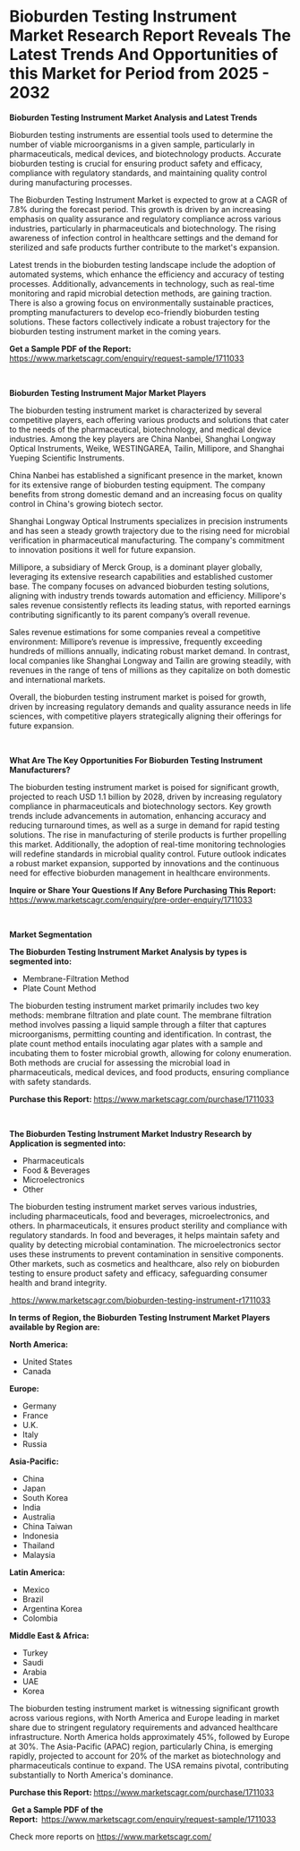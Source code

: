 <p><h1>Bioburden Testing Instrument Market Research Report Reveals The Latest Trends And Opportunities of this Market for Period from 2025 - 2032</h1></p><p><strong>Bioburden Testing Instrument Market Analysis and Latest Trends</strong></p>
<p><p>Bioburden testing instruments are essential tools used to determine the number of viable microorganisms in a given sample, particularly in pharmaceuticals, medical devices, and biotechnology products. Accurate bioburden testing is crucial for ensuring product safety and efficacy, compliance with regulatory standards, and maintaining quality control during manufacturing processes.</p><p>The Bioburden Testing Instrument Market is expected to grow at a CAGR of 7.8% during the forecast period. This growth is driven by an increasing emphasis on quality assurance and regulatory compliance across various industries, particularly in pharmaceuticals and biotechnology. The rising awareness of infection control in healthcare settings and the demand for sterilized and safe products further contribute to the market's expansion.</p><p>Latest trends in the bioburden testing landscape include the adoption of automated systems, which enhance the efficiency and accuracy of testing processes. Additionally, advancements in technology, such as real-time monitoring and rapid microbial detection methods, are gaining traction. There is also a growing focus on environmentally sustainable practices, prompting manufacturers to develop eco-friendly bioburden testing solutions. These factors collectively indicate a robust trajectory for the bioburden testing instrument market in the coming years.</p></p>
<p><strong>Get a Sample PDF of the Report:&nbsp;</strong> <a href="https://www.marketscagr.com/enquiry/request-sample/1711033?utm_campaign=1905&utm_medium=2&utm_source=Github&utm_content=ia&utm_term=10012025&utm_id=bioburden-testing-instrument">https://www.marketscagr.com/enquiry/request-sample/1711033</a></p>
<p>&nbsp;</p>
<p><strong>Bioburden Testing Instrument Major Market Players</strong></p>
<p><p>The bioburden testing instrument market is characterized by several competitive players, each offering various products and solutions that cater to the needs of the pharmaceutical, biotechnology, and medical device industries. Among the key players are China Nanbei, Shanghai Longway Optical Instruments, Weike, WESTINGAREA, Tailin, Millipore, and Shanghai Yueping Scientific Instruments.</p><p>China Nanbei has established a significant presence in the market, known for its extensive range of bioburden testing equipment. The company benefits from strong domestic demand and an increasing focus on quality control in China's growing biotech sector. </p><p>Shanghai Longway Optical Instruments specializes in precision instruments and has seen a steady growth trajectory due to the rising need for microbial verification in pharmaceutical manufacturing. The company's commitment to innovation positions it well for future expansion.</p><p>Millipore, a subsidiary of Merck Group, is a dominant player globally, leveraging its extensive research capabilities and established customer base. The company focuses on advanced bioburden testing solutions, aligning with industry trends towards automation and efficiency. Millipore's sales revenue consistently reflects its leading status, with reported earnings contributing significantly to its parent company’s overall revenue.</p><p>Sales revenue estimations for some companies reveal a competitive environment: Millipore’s revenue is impressive, frequently exceeding hundreds of millions annually, indicating robust market demand. In contrast, local companies like Shanghai Longway and Tailin are growing steadily, with revenues in the range of tens of millions as they capitalize on both domestic and international markets.</p><p>Overall, the bioburden testing instrument market is poised for growth, driven by increasing regulatory demands and quality assurance needs in life sciences, with competitive players strategically aligning their offerings for future expansion.</p></p>
<p>&nbsp;</p>
<p><strong>What Are The Key Opportunities For Bioburden Testing Instrument Manufacturers?</strong></p>
<p><p>The bioburden testing instrument market is poised for significant growth, projected to reach USD 1.1 billion by 2028, driven by increasing regulatory compliance in pharmaceuticals and biotechnology sectors. Key growth trends include advancements in automation, enhancing accuracy and reducing turnaround times, as well as a surge in demand for rapid testing solutions. The rise in manufacturing of sterile products is further propelling this market. Additionally, the adoption of real-time monitoring technologies will redefine standards in microbial quality control. Future outlook indicates a robust market expansion, supported by innovations and the continuous need for effective bioburden management in healthcare environments.</p></p>
<p><strong>Inquire or Share Your Questions If Any Before Purchasing This Report:</strong> <a href="https://www.marketscagr.com/enquiry/pre-order-enquiry/1711033?utm_campaign=1905&utm_medium=2&utm_source=Github&utm_content=ia&utm_term=10012025&utm_id=bioburden-testing-instrument">https://www.marketscagr.com/enquiry/pre-order-enquiry/1711033</a></p>
<p>&nbsp;</p>
<p><strong>Market Segmentation</strong></p>
<p><strong>The Bioburden Testing Instrument Market Analysis by types is segmented into:</strong></p>
<p><ul><li>Membrane-Filtration Method</li><li>Plate Count Method</li></ul></p>
<p><p>The bioburden testing instrument market primarily includes two key methods: membrane filtration and plate count. The membrane filtration method involves passing a liquid sample through a filter that captures microorganisms, permitting counting and identification. In contrast, the plate count method entails inoculating agar plates with a sample and incubating them to foster microbial growth, allowing for colony enumeration. Both methods are crucial for assessing the microbial load in pharmaceuticals, medical devices, and food products, ensuring compliance with safety standards.</p></p>
<p><strong>Purchase this Report:&nbsp;</strong><a href="https://www.marketscagr.com/purchase/1711033?utm_campaign=1905&utm_medium=2&utm_source=Github&utm_content=ia&utm_term=10012025&utm_id=bioburden-testing-instrument">https://www.marketscagr.com/purchase/1711033</a></p>
<p>&nbsp;</p>
<p><strong>The Bioburden Testing Instrument Market Industry Research by Application is segmented into:</strong></p>
<p><ul><li>Pharmaceuticals</li><li>Food & Beverages</li><li>Microelectronics</li><li>Other</li></ul></p>
<p><p>The bioburden testing instrument market serves various industries, including pharmaceuticals, food and beverages, microelectronics, and others. In pharmaceuticals, it ensures product sterility and compliance with regulatory standards. In food and beverages, it helps maintain safety and quality by detecting microbial contamination. The microelectronics sector uses these instruments to prevent contamination in sensitive components. Other markets, such as cosmetics and healthcare, also rely on bioburden testing to ensure product safety and efficacy, safeguarding consumer health and brand integrity.</p></p>
<p><a href="https://www.marketscagr.com/bioburden-testing-instrument-r1711033?utm_campaign=1905&utm_medium=2&utm_source=Github&utm_content=ia&utm_term=10012025&utm_id=bioburden-testing-instrument">&nbsp;https://www.marketscagr.com/bioburden-testing-instrument-r1711033</a></p>
<p><strong>In terms of Region, the Bioburden Testing Instrument Market Players available by Region are:</strong></p>
<p>
    <p> <strong> North America: </strong>
        <ul>
            <li>United States</li>
            <li>Canada</li>
        </ul>
        </p> 
    <p> <strong> Europe: </strong>
        <ul>
            <li>Germany</li>
            <li>France</li>
            <li>U.K.</li>
            <li>Italy</li>
            <li>Russia</li>
        </ul>
        </p> 
    <p> <strong> Asia-Pacific: </strong>
        <ul>
            <li>China</li>
            <li>Japan</li>
            <li>South Korea</li>
            <li>India</li>
            <li>Australia</li>
            <li>China Taiwan</li>
            <li>Indonesia</li>
            <li>Thailand</li>
            <li>Malaysia</li>
        </ul>
        </p> 
    <p> <strong> Latin America: </strong>
        <ul>
            <li>Mexico</li>
            <li>Brazil</li>
            <li>Argentina Korea</li>
            <li>Colombia</li>
        </ul>
        </p> 
    <p> <strong> Middle East & Africa: </strong>
        <ul>
            <li>Turkey</li>
            <li>Saudi</li>
            <li>Arabia</li>
            <li>UAE</li>
            <li>Korea</li>
        </ul>
    </p>
    </p>
<p><p>The bioburden testing instrument market is witnessing significant growth across various regions, with North America and Europe leading in market share due to stringent regulatory requirements and advanced healthcare infrastructure. North America holds approximately 45%, followed by Europe at 30%. The Asia-Pacific (APAC) region, particularly China, is emerging rapidly, projected to account for 20% of the market as biotechnology and pharmaceuticals continue to expand. The USA remains pivotal, contributing substantially to North America's dominance.</p></p>
<p><strong>Purchase this Report: </strong><a href="https://www.marketscagr.com/purchase/1711033?utm_campaign=1905&utm_medium=2&utm_source=Github&utm_content=ia&utm_term=10012025&utm_id=bioburden-testing-instrument">https://www.marketscagr.com/purchase/1711033</a></p>
<p>&nbsp;<strong>Get a Sample PDF of the Report:&nbsp;&nbsp;</strong><a href="https://www.marketscagr.com/enquiry/request-sample/1711033?utm_campaign=1905&utm_medium=2&utm_source=Github&utm_content=ia&utm_term=10012025&utm_id=bioburden-testing-instrument">https://www.marketscagr.com/enquiry/request-sample/1711033</a></p>
<p><strong></strong></p>
<p>Check more reports on <a href="https://www.marketscagr.com/?utm_campaign=1905&utm_medium=2&utm_source=Github&utm_content=ia&utm_term=10012025&utm_id=bioburden-testing-instrument">https://www.marketscagr.com/</a></p>